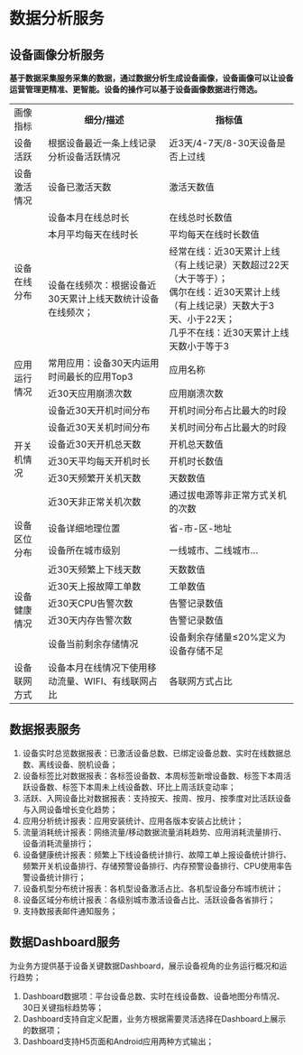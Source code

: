 # 数据分析服务

## 设备画像分析服务
**基于数据采集服务采集的数据，通过数据分析生成设备画像，设备画像可以让设备运营管理更精准、更智能。设备的操作可以基于设备画像数据进行筛选。**

<table>
    <tr>
        <td>画像指标</td>
        <th>细分/描述</th>
        <th>指标值</th>
    </tr>
    <tr>
        <td>设备活跃</td>
        <td>根据设备最近一条上线记录分析设备活跃情况</td>
        <td>近3天/4-7天/8-30天设备是否上过线</td>
    </tr>
    <tr>
        <td>设备激活情况</td>
        <td>设备已激活天数</td>
        <td>激活天数值</td>
    </tr>
    <tr>
        <td rowspan="3">设备在线分布</td>
        <td>设备本月在线总时长</td>
        <td>在线总时长数值</td>
    </tr>
    <tr>
        <td>本月平均每天在线时长</td>
        <td>平均每天在线时长数值</td>
    </tr>
    <tr>
        <td>设备在线频次：根据设备近30天累计上线天数统计设备在线频次；</td>
        <td>经常在线：近30天累计上线（有上线记录）天数超过22天（大于等于）；<br>
            偶尔在线：近30天累计上线（有上线记录）天数大于3天、小于22天；<br>
            几乎不在线：近30天累计上线天数小于等于3
        </td>
    </tr>
    <tr>
        <td rowspan="2">应用运行情况</td>
        <td>常用应用：设备30天内运用时间最长的应用Top3</td>
        <td>应用名称</td>
    </tr>
    <tr>
        <td>近30天应用崩溃次数</td>
        <td>应用崩溃次数</td>
    </tr>
    <tr>
        <td rowspan="6">开关机情况</td>
        <td>设备近30天开机时间分布</td>
        <td>开机时间分布占比最大的时段</td>
    </tr>
    <tr>
        <td>设备近30天关机时间分布</td>
        <td>关机时间分布占比最大的时段</td>
    </tr>
    <tr>
        <td>设备近30天开机总天数</td>
        <td>开机总天数值</td>
    </tr>
    <tr>
        <td>近30天平均每天开机时长</td>
        <td>开机时长数值</td>
    </tr>
    <tr>
        <td>近30天频繁开关机天数</td>
        <td>天数数值</td>
    </tr>
    <tr>
        <td>近30天非正常关机次数</td>
        <td>通过拔电源等非正常方式关机的次数</td>
    </tr>
    <tr>
        <td rowspan="2">设备区位分布</td>
        <td>设备详细地理位置</td>
        <td>省-市-区-地址</td>
    </tr>
    <tr>
        <td>设备所在城市级别</td>
        <td>一线城市、二线城市…</td>
    </tr>
    <tr>
        <td rowspan="5">设备健康情况</td>
        <td>近30天频繁上下线天数</td>
        <td>天数数值</td>
    </tr>
    <tr>
        <td>近30天上报故障工单数</td>
        <td>工单数值</td>
    </tr>
    <tr>
        <td>近30天CPU告警次数</td>
        <td>告警记录数值</td>
    </tr>
    <tr>
        <td>近30天内存告警次数</td>
        <td>告警记录数值</td>
    </tr>
    <tr>
        <td>设备当前剩余存储情况</td>
        <td>设备剩余存储量≤20%定义为设备存储不足</td>
    </tr>
    <tr>
        <td>设备联网方式</td>
        <td>设备本月在线情况下使用移动流量、WIFI、有线联网占比</td>
        <td>各联网方式占比</td>
    </tr>
</table>

## 数据报表服务
1) 设备实时总览数据报表：已激活设备总数、已绑定设备总数、实时在线数据总数、离线设备、脱机设备；
2) 设备标签比对数据报表：各标签设备数、本周标签新增设备数、标签下本周活跃设备数、标签下本周未上线设备数、环比上周活跃变动率；
3) 活跃、入网设备比对数据报表：支持按天、按周、按月、按季度对比活跃设备与入网设备增长变化趋势；
4) 应用分析统计报表：应用安装统计、应用各版本安装占比统计；
5) 流量消耗统计报表：网络流量/移动数据流量消耗趋势、应用消耗流量排行、设备消耗流量排行；
6) 设备健康统计报表：频繁上下线设备统计排行、故障工单上报设备统计排行、频繁开关机设备排行、存储预警设备排行、内存预警设备排行、CPU使用率告警设备统计排行；
7) 设备机型分布统计报表：各机型设备激活占比、各机型设备分布城市统计；
8) 设备区域分布统计报表：各级别城市激活设备占比、活跃设备各省排行；
9) 支持数报表邮件通知服务；

## 数据Dashboard服务
为业务方提供基于设备关键数据Dashboard，展示设备视角的业务运行概况和运行趋势；
1) Dashboard数据项：平台设备总数、实时在线设备数、设备地图分布情况、30日关键指标趋势等；
2) Dashboard支持自定义配置，业务方根据需要灵活选择在Dashboard上展示的数据项；
3) Dashboard支持H5页面和Android应用两种方式输出；

